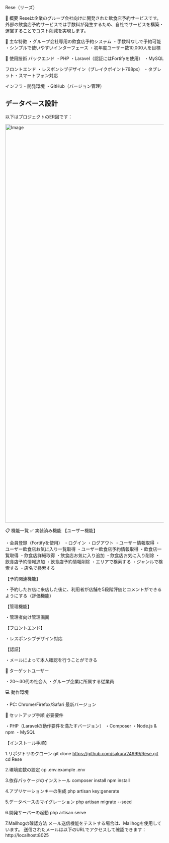 Rese（リーズ）

📝 概要
Reseは企業のグループ会社向けに開発された飲食店予約サービスです。外部の飲食店予約サービスでは手数料が発生するため、自社でサービスを構築・運営することでコスト削減を実現します。

🌟 主な特徴
・グループ会社専用の飲食店予約システム
・手数料なしで予約可能
・シンプルで使いやすいインターフェース
・初年度ユーザー数10,000人を目標

🔧 使用技術
バックエンド
・PHP
・Laravel（認証にはFortifyを使用）
・MySQL

フロントエンド
・レスポンシブデザイン（ブレイクポイント768px）
・タブレット・スマートフォン対応

インフラ・開発環境
・GitHub（バージョン管理）

## データベース設計

以下はプロジェクトのER図です：

<img width="1265" alt="Image" src="https://github.com/user-attachments/assets/7a3c92a0-c88f-4cde-8687-b461586ca5c7" />

📋 機能一覧
✅ 実装済み機能
【ユーザー機能】

・会員登録（Fortifyを使用）
・ログイン
・ログアウト
・ユーザー情報取得
・ユーザー飲食店お気に入り一覧取得
・ユーザー飲食店予約情報取得
・飲食店一覧取得
・飲食店詳細取得
・飲食店お気に入り追加
・飲食店お気に入り削除
・飲食店予約情報追加
・飲食店予約情報削除
・エリアで検索する
・ジャンルで検索する
・店名で検索する

【予約関連機能】

・予約したお店に来店した後に、利用者が店舗を5段階評価とコメントができるようにする（評価機能）

【管理機能】

・管理者向け管理画面

【フロントエンド】

・レスポンシブデザイン対応

【認証】

・メールによって本人確認を行うことができる


🎯 ターゲットユーザー

・20〜30代の社会人
・グループ企業に所属する従業員

💻 動作環境

・PC: Chrome/Firefox/Safari 最新バージョン

🚀 セットアップ手順
必要要件

・PHP（Laravelの動作要件を満たすバージョン）
・Composer
・Node.js & npm
・MySQL

【インストール手順】

1.リポジトリのクローン
git clone https://github.com/sakura24999/Rese.git
cd Rese

2.環境変数の設定
cp .env.example .env

3.依存パッケージのインストール
composer install
npm install

4.アプリケーションキーの生成
php artisan key:generate

5.データベースのマイグレーション
php artisan migrate --seed

6.開発サーバーの起動
php artisan serve

7.Mailhogの確認方法
メール送信機能をテストする場合は、Mailhogを使用しています。
送信されたメールは以下のURLでアクセスして確認できます：
http://localhost:8025


